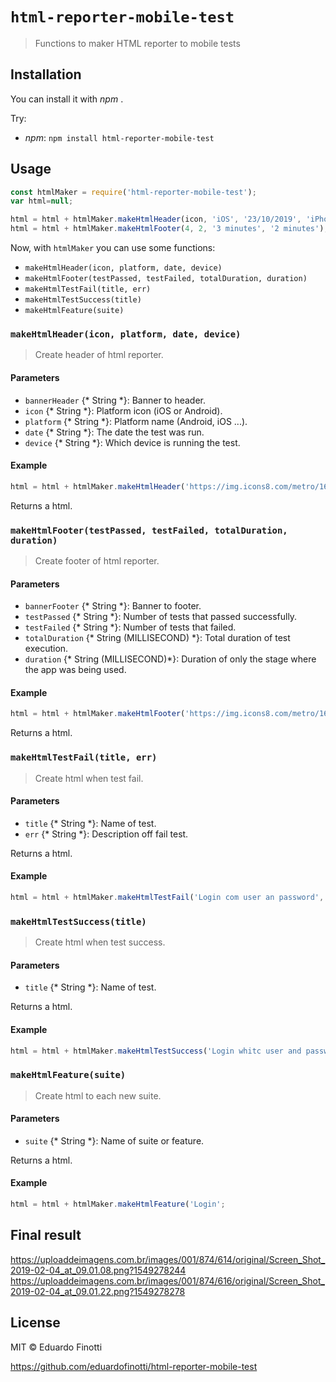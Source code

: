 # `html-reporter-mobile-test`

> Functions to maker HTML reporter to mobile tests

## Installation

You can install it with *npm* .

Try:

- *npm*: `npm install html-reporter-mobile-test`

## Usage

```js
const htmlMaker = require('html-reporter-mobile-test');
var html=null;

html = html + htmlMaker.makeHtmlHeader(icon, 'iOS', '23/10/2019', 'iPhone 7');
html = html + htmlMaker.makeHtmlFooter(4, 2, '3 minutes', '2 minutes');
```

Now, with `htmlMaker` you can use some functions:

- `makeHtmlHeader(icon, platform, date, device)`
- `makeHtmlFooter(testPassed, testFailed, totalDuration, duration)`
- `makeHtmlTestFail(title, err)`
- `makeHtmlTestSuccess(title)`
- `makeHtmlFeature(suite)`


### `makeHtmlHeader(icon, platform, date, device)`

> Create header of html reporter.

#### Parameters

- `bannerHeader` {* String *}: Banner to header.
- `icon` {* String *}: Platform icon (iOS or Android).
- `platform` {* String *}: Platform name (Android, iOS ...).
- `date` {* String *}: The date the test was run.
- `device` {* String *}: Which device is running the test.

#### Example

```js
html = html + htmlMaker.makeHtmlHeader('https://img.icons8.com/metro/1600/mac-os.png', 'https://img.icons8.com/metro/1600/mac-os.png', 'iOS', '23/10/2019', 'iOS');
```

Returns a html.


### `makeHtmlFooter(testPassed, testFailed, totalDuration, duration)`

> Create footer of html reporter.

#### Parameters

- `bannerFooter` {* String *}: Banner to footer.
- `testPassed` {* String *}: Number of tests that passed successfully.
- `testFailed` {* String *}: Number of tests that failed.
- `totalDuration` {* String (MILLISECOND) *}: Total duration of test execution. 
- `duration` {* String (MILLISECOND)*}: Duration of only the stage where the app was being used.

#### Example

```js
html = html + htmlMaker.makeHtmlFooter('https://img.icons8.com/metro/1600/mac-os.png', 5, 4, '5 minutes', '3 minutes');
```

Returns a html.

### `makeHtmlTestFail(title, err)`

> Create html when test fail.

#### Parameters

- `title` {* String *}: Name of test.
- `err` {* String *}: Description off fail test.

Returns a html.

#### Example

```js
html = html + htmlMaker.makeHtmlTestFail('Login com user an password', 'Timeout');
```

### `makeHtmlTestSuccess(title)`

> Create html when test success.

#### Parameters

- `title` {* String *}: Name of test.

Returns a html.

#### Example

```js
html = html + htmlMaker.makeHtmlTestSuccess('Login whitc user and password');
```

### `makeHtmlFeature(suite)`

> Create html to each new suite.

#### Parameters

- `suite` {* String *}: Name of suite or feature.

Returns a html.

#### Example

```js
html = html + htmlMaker.makeHtmlFeature('Login';
```

## Final result

https://uploaddeimagens.com.br/images/001/874/614/original/Screen_Shot_2019-02-04_at_09.01.08.png?1549278244
https://uploaddeimagens.com.br/images/001/874/616/original/Screen_Shot_2019-02-04_at_09.01.22.png?1549278278

## License

MIT &copy; Eduardo Finotti

https://github.com/eduardofinotti/html-reporter-mobile-test
